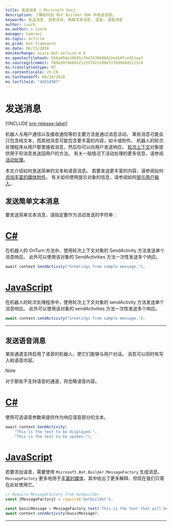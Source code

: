 ```yaml
---
title: 发送消息 | Microsoft Docs
description: 了解如何在 Bot Builder SDK 中发送消息。
keywords: 发送消息, 消息活动, 简单文本消息, 语音, 语音消息
author: ivorb
ms.author: v-ivorb
manager: kamrani
ms.topic: article
ms.prod: bot-framework
ms.date: 08/23/2018
monikerRange: azure-bot-service-4.0
ms.openlocfilehash: b56ad56e19691cfbd7b39606832ed10fce951aa3
ms.sourcegitcommit: f89ed979eb6321232fb21100ef376d9b0d5113c9
ms.translationtype: HT
ms.contentlocale: zh-CN
ms.lasthandoff: 08/24/2018
ms.locfileid: "42914587"
---
```

# <a name="send-messages"></a>发送消息

[!INCLUDE [pre-release-label](../includes/pre-release-label.md)]

机器人与用户通信以及接收通信等的主要方法是通过消息活动。 某些消息可能会只包含纯文本，而其他消息可能包含更丰富的内容，如卡或附件。 机器人的轮次处理程序从用户那里接收消息，然后你可以向用户发送响应。 [轮次上下文](bot-builder-concept-activity-processing.md#turn-context)对象提供用于将消息发送回用户的方法。 有关一般情况下活动处理的更多信息，请参阅[活动处理](bot-builder-concept-activity-processing.md)。

本文介绍如何发送简单的文本和语音消息。 若要发送更丰富的内容，请参阅如何[添加丰富的媒体附件](bot-builder-howto-add-media-attachments.md)。 有关如何使用提示对象的信息，请参阅如何[提示用户输入](bot-builder-prompts.md)。

## <a name="send-a-simple-text-message"></a>发送简单文本消息

要发送简单文本消息，请指定要作为活动发送的字符串：

# <a name="ctabcsharp"></a>[C#](#tab/csharp)

在机器人的 OnTurn 方法中，使用轮次上下文对象的 SendActivity 方法发送单个消息响应。 此外可以使用该对象的 SendActivities 方法一次性发送多个响应。

```cs
await context.SendActivity("Greetings from sample message.");
```

# <a name="javascripttabjavascript"></a>[JavaScript](#tab/javascript)

在机器人的轮次处理程序中，使用轮次上下文对象的 sendActivity 方法发送单个消息响应。 此外可以使用该对象的 sendActivities 方法一次性发送多个响应。

```javascript
await context.sendActivity("Greetings from sample message.");
```

---

## <a name="send-a-spoken-message"></a>发送语音消息

某些通道支持启用了语音的机器人，使它们能够与用户对话。 消息可以同时有写入和语音内容。

> [!NOTE]
> 对于那些不支持语音的通道，将忽略语音内容。

# <a name="ctabcsharp"></a>[C#](#tab/csharp)

使用可选语音参数来提供作为响应语音部分的文本。

```cs
await context.SendActivity(
    "This is the text to be displayed.",
    "This is the text to be spoken.");
```

# <a name="javascripttabjavascript"></a>[JavaScript](#tab/javascript)

若要添加语音，需要使用 `Microsoft.Bot.Builder.MessageFactory` 生成消息。 `MessageFactory` 更多地用于[丰富的媒体](bot-builder-howto-add-media-attachments.md)，其中给出了更多解释，但现在我们只需在此处使用它。

```javascript
// Require MessageFactory from botbuilder
const {MessageFactory} = require('botbuilder');

const basicMessage = MessageFactory.text('This is the text that will be displayed.', 'This is the text that will be spoken.');
await context.sendActivity(basicMessage);
```

---

